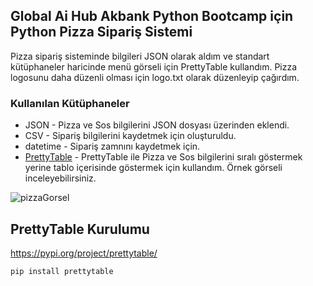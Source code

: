 ## Global Ai Hub Akbank Python Bootcamp için Python Pizza Sipariş Sistemi

Pizza sipariş sisteminde bilgileri JSON olarak aldım ve standart kütüphaneler haricinde menü görseli için PrettyTable kullandım. Pizza logosunu daha düzenli olması için logo.txt olarak düzenleyip çağırdım. 

### Kullanılan Kütüphaneler

- JSON - Pizza ve Sos bilgilerini JSON dosyası üzerinden eklendi.
- CSV - Sipariş bilgilerini kaydetmek için oluşturuldu.
- datetime - Sipariş zamnını kaydetmek için.
- [PrettyTable](https://pypi.org/project/prettytable/) - PrettyTable ile Pizza ve Sos bilgilerini sıralı göstermek yerine tablo içerisinde göstermek için kullandım. Örnek görseli inceleyebilirsiniz.  

![pizzaGorsel](https://user-images.githubusercontent.com/66081693/224800571-05e51718-0ed0-47b5-ae5f-934d49fca202.png)


## PrettyTable Kurulumu

https://pypi.org/project/prettytable/

```sh
pip install prettytable

```
